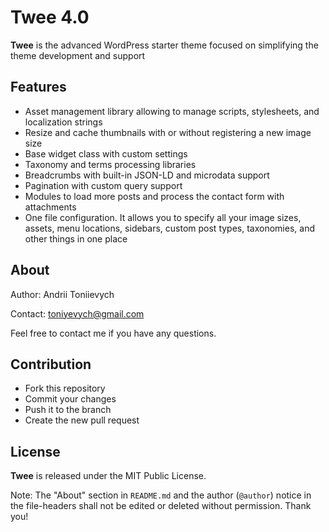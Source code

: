 # Twee 4.0

**Twee** is the advanced WordPress starter theme focused on simplifying the theme development and support


## Features

* Asset management library allowing to manage scripts, stylesheets, and localization strings
* Resize and cache thumbnails with or without registering a new image size
* Base widget class with custom settings
* Taxonomy and terms processing libraries
* Breadcrumbs with built-in JSON-LD and microdata support
* Pagination with custom query support
* Modules to load more posts and process the contact form with attachments
* One file configuration. It allows you to specify all your image sizes, assets, menu locations, sidebars, custom post types, taxonomies, and other things in
  one place


## About

Author: Andrii Toniievych

Contact: [toniyevych@gmail.com](mailto:toniyevych@gmail.com)

Feel free to contact me if you have any questions.


## Contribution

* Fork this repository
* Commit your changes
* Push it to the branch
* Create the new pull request


## License

**Twee** is released under the MIT Public License.

Note: The "About" section in `README.md` and the author (`@author`) notice in the file-headers shall not be edited or deleted without permission. Thank you!